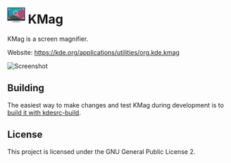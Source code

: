 # <img src="logo.png" width="40"/> KMag

KMag is a screen magnifier.

Website: https://kde.org/applications/utilities/org.kde.kmag

![Screenshot](https://cdn.kde.org/screenshots/kmag.png)

## Building

The easiest way to make changes and test KMag during development is to [build it with kdesrc-build](https://community.kde.org/Get_Involved/development).

## License

This project is licensed under the GNU General Public License 2.
